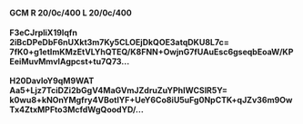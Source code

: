 #### GCM R 20/0c/400 L 20/0c/400
**F3eCJrpliX19Iqfn**<br/>**2iBcDPeDbF6nUXkt3m7Ky5CLOEjDkQOE3atqDKU8L7c=**<br/>**7fK0+g1etlmKMzEtVLYhQTEQ/K8FNN+OwjnG7fUAuEsc6gseqbEoaW/KPEeiMuvMmvIAgpcst+tu7Q73...**<br/><br/>
**H20DavloY9qM9WAT**<br/>**Aa5+Ljz7TciDZi2bGgV4MaGVmJZdruZuYPhIWCSIR5Y=**<br/>**k0wu8+kNOnYMgfry4VBotlYF+UeY6Co8iU5uFg0NpCTK+qJZv36m9OwTx4ZtxMPFto3McfdWgQoodYD/...**